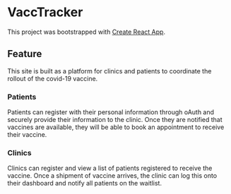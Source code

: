 # VaccTracker

This project was bootstrapped with [Create React App](https://github.com/facebook/create-react-app).

## Feature

This site is built as a platform for clinics and patients to coordinate the rollout of the covid-19 vaccine.

### Patients

Patients can register with their personal information through oAuth and securely provide their information to the clinic. Once they are notified that vaccines are available, they will be able to book an appointment to receive their vaccine.

### Clinics

Clinics can register and view a list of patients registered to receive the vaccine.
Once a shipment of vaccine arrives, the clinic can log this onto their dashboard and notify all patients on the waitlist.